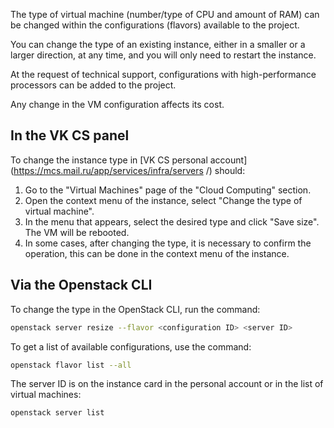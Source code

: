 The type of virtual machine (number/type of CPU and amount of RAM) can be changed within the configurations (flavors) available to the project.

<warn>

You can change the type of an existing instance, either in a smaller or a larger direction, at any time, and you will only need to restart the instance.

</warn>

At the request of technical support, configurations with high-performance processors can be added to the project.

Any change in the VM configuration affects its cost.

## In the VK CS panel

To change the instance type in [VK CS personal account](https://mcs.mail.ru/app/services/infra/servers /) should:

1. Go to the "Virtual Machines" page of the "Cloud Computing" section.
2. Open the context menu of the instance, select "Change the type of virtual machine".
3. In the menu that appears, select the desired type and click "Save size". The VM will be rebooted.
4. In some cases, after changing the type, it is necessary to confirm the operation, this can be done in the context menu of the instance.

## Via the Openstack CLI

To change the type in the OpenStack CLI, run the command:

```bash
openstack server resize --flavor <configuration ID> <server ID>
```

To get a list of available configurations, use the command:

```bash
openstack flavor list --all
```

The server ID is on the instance card in the personal account or in the list of virtual machines:

```bash
openstack server list
```
